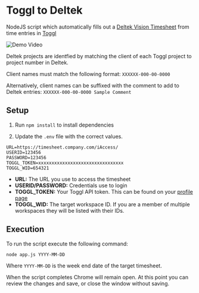 # Toggl to Deltek

NodeJS script which automatically fills out a [Deltek Vision Timesheet](https://www.deltek.com/en/products/project-erp/vision) from time entries in [Toggl](https://toggl.com/)

![Demo Video](demo.gif)

Deltek projects are identfied by matching the client of each Toggl project to project number in Deltek. 

Client names must match the following format: `XXXXXX-000-00-0000`

Alternatively, client names can be suffixed with the comment to add to Deltek entries: `XXXXXX-000-00-0000 Sample Comment`

## Setup

1. Run `npm install` to install dependencies

2. Update the `.env` file with the correct values. 

```
URL=https://timesheet.company.com/iAccess/
USERID=123456
PASSWORD=123456
TOGGL_TOKEN=xxxxxxxxxxxxxxxxxxxxxxxxxxxxxxxx
TOGGL_WID=654321
```

- **URL:** The URL you use to access the timesheet
- **USERID/PASSWORD:** Credentials use to login
- **TOGGL_TOKEN:** Your Toggl API token. This can be found on your [profile page](https://toggl.com/app/profile)
- **TOGGL_WID:** The target workspace ID. If you are a member of multiple workspaces they will be listed with their IDs.

## Execution

To run the script execute the following command:

`node app.js YYYY-MM-DD`

Where `YYYY-MM-DD` is the week end date of the target timesheet.

When the script completes Chrome will remain open. At this point you can review the changes and save, or close the window without saving.




